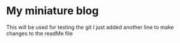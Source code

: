 # My miniature blog
This will be used for testing the git 
I just added another line to make changes to the readMe file
